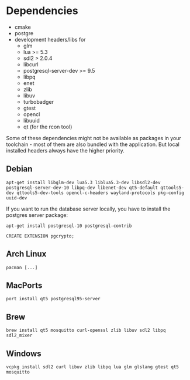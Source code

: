 # Dependencies
* cmake
* postgre
* development headers/libs for
  * glm
  * lua >= 5.3
  * sdl2 > 2.0.4
  * libcurl
  * postgresql-server-dev >= 9.5
  * libpq
  * enet
  * zlib
  * libuv
  * turbobadger
  * gtest
  * opencl
  * libuuid
  * qt (for the rcon tool)

Some of these dependencies might not be available as packages in your toolchain - most of them are also bundled with the application. But local installed headers always have the higher priority.

## Debian
    apt-get install libglm-dev lua5.3 liblua5.3-dev libsdl2-dev postgresql-server-dev-10 libpq-dev libenet-dev qt5-default qttools5-dev qttools5-dev-tools opencl-c-headers wayland-protocols pkg-config uuid-dev

If you want to run the database server locally, you have to install the postgres server package:

    apt-get install postgresql-10 postgresql-contrib

    CREATE EXTENSION pgcrypto;

## Arch Linux
    pacman [...]

## MacPorts
    port install qt5 postgresql95-server

## Brew
    brew install qt5 mosquitto curl-openssl zlib libuv sdl2 libpq sdl2_mixer

## Windows
    vcpkg install sdl2 curl libuv zlib libpq lua glm glslang gtest qt5 mosquitto
